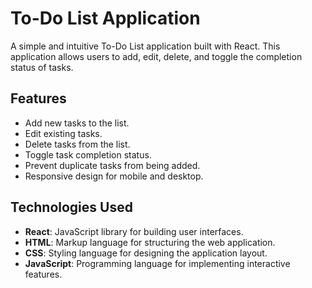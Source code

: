 # To-Do List Application

A simple and intuitive To-Do List application built with React. This application allows users to add, edit, delete, and toggle the completion status of tasks.

## Features

- Add new tasks to the list.
- Edit existing tasks.
- Delete tasks from the list.
- Toggle task completion status.
- Prevent duplicate tasks from being added.
- Responsive design for mobile and desktop.

## Technologies Used

- **React**: JavaScript library for building user interfaces.
- **HTML**: Markup language for structuring the web application.
- **CSS**: Styling language for designing the application layout.
- **JavaScript**: Programming language for implementing interactive features.
